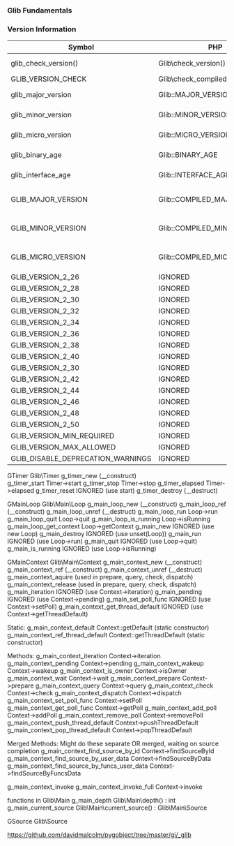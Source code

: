 ### Glib Fundamentals

### Version Information

| Symbol | PHP | Notes |
| --- | --- | --- |
| glib_check_version() | Glib\check_version() | namespace function |
| GLIB_VERSION_CHECK | Glib\check_compiled_version() | C Macro |
| glib_major_version | Glib::MAJOR_VERSION | namespaced constant |
| glib_minor_version | Glib::MINOR_VERSION | namespaced constant |
| glib_micro_version | Glib::MICRO_VERSION | namespaced constant |
| glib_binary_age | Glib::BINARY_AGE | namespaced constant |
| glib_interface_age | Glib::INTERFACE_AGE | namespaced constant |
| GLIB_MAJOR_VERSION | Glib::COMPILED_MAJOR_VERSION | C compile time constant |
| GLIB_MINOR_VERSION | Glib::COMPILED_MINOR_VERSION | C compile time constant |
| GLIB_MICRO_VERSION | Glib::COMPILED_MICRO_VERSION | C compile time constant |
| GLIB_VERSION_2_26 | IGNORED | C Macro |
| GLIB_VERSION_2_28 | IGNORED | C Macro |
| GLIB_VERSION_2_30 | IGNORED | C Macro |
| GLIB_VERSION_2_32 | IGNORED | C Macro |
| GLIB_VERSION_2_34 | IGNORED | C Macro |
| GLIB_VERSION_2_36 | IGNORED | C Macro |
| GLIB_VERSION_2_38 | IGNORED | C Macro |
| GLIB_VERSION_2_40 | IGNORED | C Macro |
| GLIB_VERSION_2_30 | IGNORED | C Macro |
| GLIB_VERSION_2_42 | IGNORED | C Macro |
| GLIB_VERSION_2_44 | IGNORED | C Macro |
| GLIB_VERSION_2_46 | IGNORED | C Macro |
| GLIB_VERSION_2_48 | IGNORED | C Macro |
| GLIB_VERSION_2_50 | IGNORED | C Macro |
| GLIB_VERSION_MIN_REQUIRED | IGNORED | C Macro |
| GLIB_VERSION_MAX_ALLOWED | IGNORED | C Macro |
| GLIB_DISABLE_DEPRECATION_WARNINGS | IGNORED | C Macro |	



GTimer					Glib\Timer
g_timer_new				(__construct)		
g_timer_start				Timer->start
g_timer_stop				Timer->stop
g_timer_elapsed				Timer->elapsed
g_timer_reset				IGNORED (use start)	
g_timer_destroy				(__destruct)

GMainLoop				Glib\Main\Loop
g_main_loop_new				(__construct)
g_main_loop_ref 			(__construct)
g_main_loop_unref 			(__destruct)
g_main_loop_run				Loop->run
g_main_loop_quit			Loop->quit
g_main_loop_is_running			Loop->isRunning
g_main_loop_get_context			Loop->getContext
g_main_new				IGNORED (use new Loop)
g_main_destroy				IGNORED (use unset(Loop))
g_main_run				IGNORED (use Loop->run)
g_main_quit				IGNORED (use Loop->quit)
g_main_is_running			IGNORED (use Loop->isRunning)

GMainContext				Glib\Main\Context
g_main_context_new			(__construct)
g_main_context_ref      		(__construct)
g_main_context_unref    		(__destruct)
g_main_context_aquire			(used in prepare, query, check, dispatch)
g_main_context_release			(used in prepare, query, check, dispatch)
g_main_iteration 			IGNORED (use Context->iteration)
g_main_pending				IGNORED (use Context->pending)
g_main_set_poll_func			IGNORED (use Context->setPoll)
g_main_context_get_thread_default	IGNORED (use Context->getThreadDefault)

Static:
g_main_context_default  		Context::getDefault (static constructor)
g_main_context_ref_thread_default	Context::getThreadDefault (static constructor)

Methods:
g_main_context_iteration		Context->iteration
g_main_context_pending			Context->pending
g_main_context_wakeup			Context->wakeup
g_main_context_is_owner			Context->isOwner
g_main_context_wait			Context->wait
g_main_context_prepare			Context->prepare
g_main_context_query			Context->query
g_main_context_check			Context->check
g_main_context_dispatch			Context->dispatch
g_main_context_set_poll_func		Context->setPoll
g_main_context_get_poll_func		Context->getPoll
g_main_context_add_poll			Context->addPoll
g_main_context_remove_poll		Context->removePoll
g_main_context_push_thread_default	Context->pushThreadDefault
g_main_context_pop_thread_default	Context->popThreadDefault

Merged Methods:
Might do these separate OR merged, waiting on source completion
g_main_context_find_source_by_id	Context->findSourceById
g_main_context_find_source_by_user_data Context->findSourceByData
g_main_context_find_source_by_funcs_user_data Context->findSourceByFuncsData

g_main_context_invoke
g_main_context_invoke_full		Context->invoke

functions in Glib\Main
g_main_depth		Glib\Main\depth() : int
g_main_current_source	Glib\Main\current_source() : Glib\Main\Source



GSource		Glib\Source

https://github.com/davidmalcolm/pygobject/tree/master/gi/_glib











